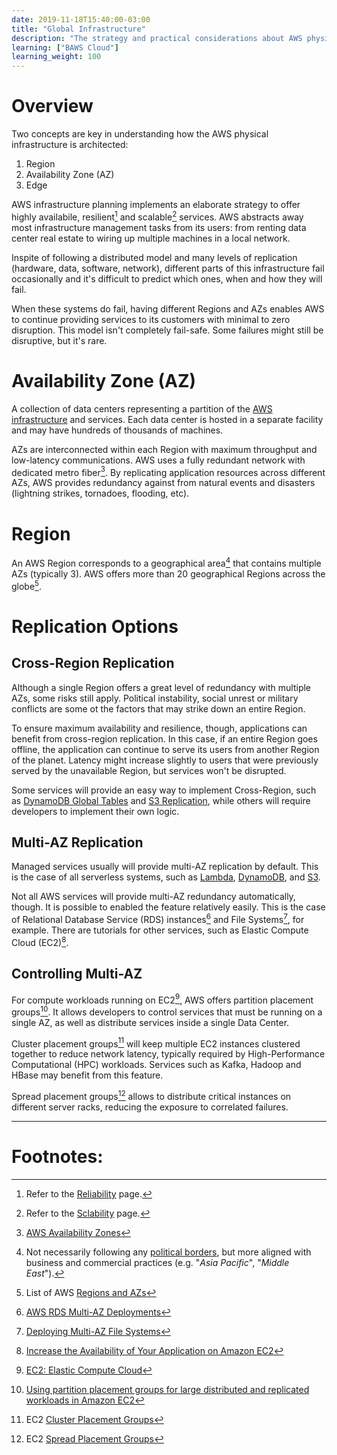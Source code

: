 ```yaml
---
date: 2019-11-18T15:40:00-03:00
title: "Global Infrastructure"
description: "The strategy and practical considerations about AWS physical infrastructure"
learning: ["BAWS Cloud"]
learning_weight: 100
---
```


# Overview

Two concepts are key in understanding how the AWS physical infrastructure is architected:

1. Region
2. Availability Zone (AZ)
3. Edge 

AWS infrastructure planning implements an elaborate strategy to offer highly availabile, resilient[^1] and scalable[^2] services. AWS abstracts away most infrastructure management tasks from its users: from renting data center real estate to wiring up multiple machines in a local network.

Inspite of following a distributed model and many levels of replication (hardware, data, software, network), different parts of this infrastructure fail occasionally and it's difficult to predict which ones, when and how they will fail.

When these systems do fail, having different Regions and AZs enables AWS to continue providing services to its customers with minimal to zero disruption. This model isn't completely fail-safe. Some failures might still be disruptive, but it's rare.

# Availability Zone (AZ)

A collection of data centers representing a partition of the <a href="https://dashbird.io/knowledge-base/aws-cloud/global-infrastructure/">AWS infrastructure</a> and services. Each data center is hosted in a separate facility and may have hundreds of thousands of machines.

AZs are interconnected within each Region with maximum throughput and low-latency communications. AWS uses a fully redundant network with dedicated metro fiber[^3]. By replicating application resources across different AZs, AWS provides redundancy against from natural events and disasters (lightning strikes, tornadoes, flooding, etc).

# Region

An AWS Region corresponds to a geographical area[^4] that contains multiple AZs (typically 3). AWS offers more than 20 geographical Regions across the globe[^5].

# Replication Options

## Cross-Region Replication

Although a single Region offers a great level of redundancy with multiple AZs, some risks still apply. Political instability, social unrest or military conflicts are some ot the factors that may strike down an entire Region.

To ensure maximum availability and resilience, though, applications can benefit from cross-region replication. In this case, if an entire Region goes offline, the application can continue to serve its users from another Region of the planet. Latency might increase slightly to users that were previously served by the unavailable Region, but services won't be disrupted.

Some services will provide an easy way to implement Cross-Region, such as [DynamoDB Global Tables](/knowledge-base/dynamodb/global-tables/?utm_source=dashbird-site&utm_medium=article&utm_campaign=knowledge-base&utm_content=aws-cloud) and [S3 Replication](https://docs.aws.amazon.com/AmazonS3/latest/dev/replication.html), while others will require developers to implement their own logic.

## Multi-AZ Replication

Managed services usually will provide multi-AZ replication by default. This is the case of all serverless systems, such as [Lambda](/knowledge-base/aws-lambda/introduction-to-aws-lambda/), [DynamoDB](/knowledge-base/dynamodb/overview-and-main-concepts/), and [S3](https://aws.amazon.com/s3/).

Not all AWS services will provide multi-AZ redundancy automatically, though. It is possible to enabled the feature relatively easily. This is the case of Relational Database Service (RDS) instances[^6] and File Systems[^7], for example. There are tutorials for other services, such as Elastic Compute Cloud (EC2)[^8].

## Controlling Multi-AZ

For compute workloads running on EC2[^9], AWS offers partition placement groups[^10]. It allows developers to control services that must be running on a single AZ, as well as distribute services inside a single Data Center.

Cluster placement groups[^11] will keep multiple EC2 instances clustered together to reduce network latency, typically required by High-Performance Computational (HPC) workloads. Services such as Kafka, Hadoop and HBase may benefit from this feature.

Spread placement groups[^12] allows to distribute critical instances on different server racks, reducing the exposure to correlated failures.

---

# Footnotes:

[^1]:
     Refer to the [Reliability](/knowledge-base/basic-concepts/reliability/) page.

[^2]:
     Refer to the [Sclability](/knowledge-base/basic-concepts/scalability/) page.

[^3]:
     [AWS Availability Zones](https://aws.amazon.com/about-aws/global-infrastructure/regions_az/#Availability_Zones)

[^4]:
     Not necessarily following any [political borders](https://en.wikipedia.org/wiki/Border#Political_borders), but more aligned with business and commercial practices (e.g. "_Asia Pacific_", "_Middle East_").

[^5]:
     List of AWS [Regions and AZs](https://aws.amazon.com/about-aws/global-infrastructure/regions_az/)

[^6]:
     [AWS RDS Multi-AZ Deployments](https://aws.amazon.com/rds/details/multi-az/)

[^7]:
     [Deploying Multi-AZ File Systems](https://docs.aws.amazon.com/fsx/latest/WindowsGuide/multi-az-deployments.html)

[^8]:
     [Increase the Availability of Your Application on Amazon EC2](https://docs.aws.amazon.com/AWSEC2/latest/UserGuide/ec2-increase-availability.html)

[^9]:
     [EC2: Elastic Compute Cloud](https://aws.amazon.com/ec2/)

[^10]:
     [Using partition placement groups for large distributed and replicated workloads in Amazon EC2](https://aws.amazon.com/blogs/compute/using-partition-placement-groups-for-large-distributed-and-replicated-workloads-in-amazon-ec2/)

[^11]:
      EC2 [Cluster Placement Groups](https://docs.aws.amazon.com/AWSEC2/latest/UserGuide/placement-groups.html#placement-groups-cluster)

[^12]:
      EC2 [Spread Placement Groups](https://docs.aws.amazon.com/AWSEC2/latest/UserGuide/placement-groups.html#placement-groups-spread)

